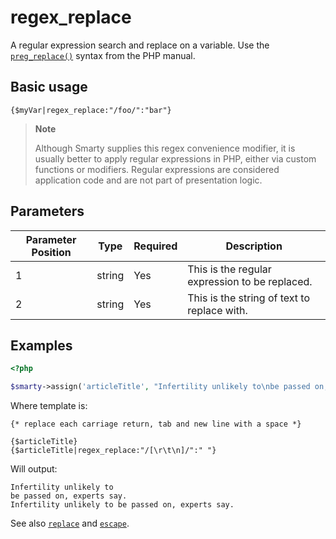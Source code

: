 # regex_replace

A regular expression search and replace on a variable. Use the
[`preg_replace()`](https://www.php.net/preg_replace) syntax from the PHP
manual.

## Basic usage
```smarty
{$myVar|regex_replace:"/foo/":"bar"}
```

> **Note**
>
> Although Smarty supplies this regex convenience modifier, it is
> usually better to apply regular expressions in PHP, either via custom
> functions or modifiers. Regular expressions are considered application
> code and are not part of presentation logic.

## Parameters

| Parameter Position | Type   | Required | Description                                    |
|--------------------|--------|----------|------------------------------------------------|
| 1                  | string | Yes      | This is the regular expression to be replaced. |
| 2                  | string | Yes      | This is the string of text to replace with.    |


## Examples

```php
<?php

$smarty->assign('articleTitle', "Infertility unlikely to\nbe passed on, experts say.");

```

Where template is:

```smarty
{* replace each carriage return, tab and new line with a space *}

{$articleTitle}
{$articleTitle|regex_replace:"/[\r\t\n]/":" "}
```
       
Will output:

```
Infertility unlikely to
be passed on, experts say.
Infertility unlikely to be passed on, experts say.
```
       

See also [`replace`](language-modifier-replace.md) and
[`escape`](language-modifier-escape.md).
